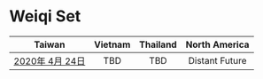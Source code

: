 # Weiqi Set

| Taiwan | Vietnam | Thailand | North America |
| :-: | :-: | :-: | :-: |
| [2020年 4月 24日](http://9y.bfage.com/news/detail/2365) | TBD | TBD | Distant Future |
